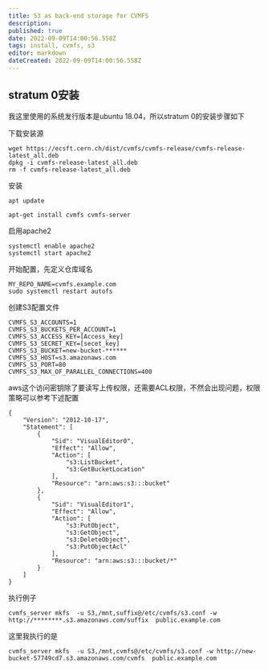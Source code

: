 ```yaml
---
title: S3 as back-end storage for CVMFS
description: 
published: true
date: 2022-09-09T14:00:56.558Z
tags: install, cvmfs, s3
editor: markdown
dateCreated: 2022-09-09T14:00:56.558Z
---
```


## stratum 0安装

我这里使用的系统发行版本是ubuntu 18.04，所以stratum 0的安装步骤如下

下载安装源

```
wget https://ecsft.cern.ch/dist/cvmfs/cvmfs-release/cvmfs-release-latest_all.deb
dpkg -i cvmfs-release-latest_all.deb
rm -f cvmfs-release-latest_all.deb
```

安装

```
apt update
```

```
apt-get install cvmfs cvmfs-server
```

启用apache2

```
systemctl enable apache2
systemctl start apache2
```

开始配置，先定义仓库域名

```
MY_REPO_NAME=cvmfs.example.com
sudo systemctl restart autofs
```

创建S3配置文件

```
CVMFS_S3_ACCOUNTS=1
CVMFS_S3_BUCKETS_PER_ACCOUNT=1
CVMFS_S3_ACCESS_KEY=[Access_key]
CVMFS_S3_SECRET_KEY=[secet_key]
CVMFS_S3_BUCKET=new-bucket-******
CVMFS_S3_HOST=s3.amazonaws.com
CVMFS_S3_PORT=80
CVMFS_S3_MAX_OF_PARALLEL_CONNECTIONS=400
```

aws这个访问密钥除了要读写上传权限，还需要ACL权限，不然会出现问题，权限策略可以参考下述配置

```
{
    "Version": "2012-10-17",
    "Statement": [
        {
            "Sid": "VisualEditor0",
            "Effect": "Allow",
            "Action": [
                "s3:ListBucket",
                "s3:GetBucketLocation"
            ],
            "Resource": "arn:aws:s3:::bucket"
        },
        {
            "Sid": "VisualEditor1",
            "Effect": "Allow",
            "Action": [
                "s3:PutObject",
                "s3:GetObject",
                "s3:DeleteObject",
                "s3:PutObjectAcl"
            ],
            "Resource": "arn:aws:s3:::bucket/*"
        }
    ]
}
```

执行例子

```
cvmfs_server mkfs  -u S3,/mnt,suffix@/etc/cvmfs/s3.conf -w http://********.s3.amazonaws.com/suffix  public.example.com
```

这里我执行的是

```
cvmfs_server mkfs  -u S3,/mnt,cvmfs@/etc/cvmfs/s3.conf -w http://new-bucket-57749cd7.s3.amazonaws.com/cvmfs  public.example.com
```



